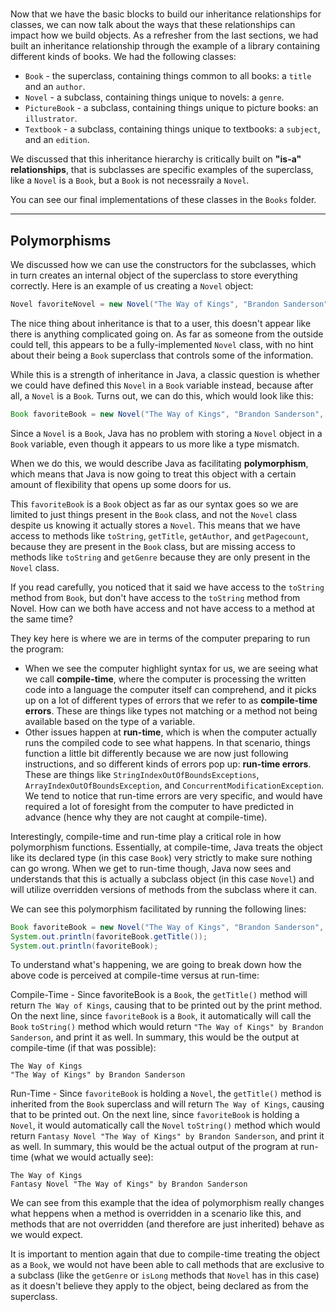 # 

Now that we have the basic blocks to build our inheritance relationships for classes, we can now talk about the ways that these relationships can impact how we build objects. As a refresher from the last sections, we had built an inheritance relationship through the example of a library containing different kinds of books. We had the following classes:

- `Book` - the superclass, containing things common to all books: a `title` and an `author`.
- `Novel` - a subclass, containing things unique to novels: a `genre`.
- `PictureBook` - a subclass, containing things unique to picture books: an `illustrator`.
- `Textbook` - a subclass, containing things unique to textbooks: a `subject`, and an `edition`.

We discussed that this inheritance hierarchy is critically built on **"is-a" relationships**, that is subclasses are specific examples of the superclass, like a `Novel` is a `Book`, but a `Book` is not necessraily a `Novel`.

You can see our final implementations of these classes in the `Books` folder.

---

## Polymorphisms

We discussed how we can use the constructors for the subclasses, which in turn creates an internal object of the superclass to store everything correctly. Here is an example of us creating a `Novel` object:

```java
Novel favoriteNovel = new Novel("The Way of Kings", "Brandon Sanderson", 1001, "Fantasy");
```

The nice thing about inheritance is that to a user, this doesn't appear like there is anything complicated going on. As far as someone from the outside could tell, this appears to be a fully-implemented `Novel` class, with no hint about their being a `Book` superclass that controls some of the information.

While this is a strength of inheritance in Java, a classic question is whether we could have defined this `Novel` in a `Book` variable instead, because after all, a `Novel` is a `Book`. Turns out, we can do this, which would look like this:

```java
Book favoriteBook = new Novel("The Way of Kings", "Brandon Sanderson", 1001, "Fantasy");
```

Since a `Novel` is a `Book`, Java has no problem with storing a `Novel` object in a `Book` variable, even though it appears to us more like a type mismatch.

When we do this, we would describe Java as facilitating **polymorphism**, which means that Java is now going to treat this object with a certain amount of flexibility that opens up some doors for us.

This `favoriteBook` is a `Book` object as far as our syntax goes so we are limited to just things present in the `Book` class, and not the `Novel` class despite us knowing it actually stores a `Novel`. This means that we have access to methods like `toString`, `getTitle`, `getAuthor`, and `getPagecount`, because they are present in the `Book` class, but are missing access to methods like `toString` and `getGenre` because they are only present in the `Novel` class.

If you read carefully, you noticed that it said we have access to the `toString` method from `Book`, but don't have access to the `toString` method from Novel. How can we both have access and not have access to a method at the same time?

They key here is where we are in terms of the computer preparing to run the program:
- When we see the computer highlight syntax for us, we are seeing what we call **compile-time**, where the computer is processing the written code into a language the computer itself can comprehend, and it picks up on a lot of different types of errors that we refer to as **compile-time errors**. These are things like types not matching or a method not being available based on the type of a variable.
- Other issues happen at **run-time**, which is when the computer actually runs the compiled code to see what happens. In that scenario, things function a little bit differently because we are now just following instructions, and so different kinds of errors pop up: **run-time errors**. These are things like `StringIndexOutOfBoundsExceptions`, `ArrayIndexOutOfBoundsException`, and `ConcurrentModificationException`. We tend to notice that run-time errors are very specific, and would have required a lot of foresight from the computer to have predicted in advance (hence why they are not caught at compile-time).

Interestingly, compile-time and run-time play a critical role in how polymorphism functions. Essentially, at compile-time, Java treats the object like its declared type (in this case `Book`) very strictly to make sure nothing can go wrong. When we get to run-time though, Java now sees and understands that this is actually a subclass object (in this case `Novel`) and will utilize overridden versions of methods from the subclass where it can.

We can see this polymorphism facilitated by running the following lines:

```java
Book favoriteBook = new Novel("The Way of Kings", "Brandon Sanderson", 1001, "Fantasy");
System.out.println(favoriteBook.getTitle());
System.out.println(favoriteBook);
```

To understand what's happening, we are going to break down how the above code is perceived at compile-time versus at run-time:

Compile-Time - Since favoriteBook is a `Book`, the `getTitle()` method will return `The Way of Kings`, causing that to be printed out by the print method. On the next line, since `favoriteBook` is a `Book`, it automatically will call the `Book` `toString()` method which would return `"The Way of Kings" by Brandon Sanderson`, and print it as well. In summary, this would be the output at compile-time (if that was possible):

```
The Way of Kings
"The Way of Kings" by Brandon Sanderson
```

Run-Time - Since `favoriteBook` is holding a `Novel`, the `getTitle()` method is inherited from the `Book` superclass and will return `The Way of Kings`, causing that to be printed out. On the next line, since `favoriteBook` is holding a `Novel`, it would automatically call the `Novel` `toString()` method which would return `Fantasy Novel "The Way of Kings" by Brandon Sanderson`, and print it as well. In summary, this would be the actual output of the program at run-time (what we would actually see):

```
The Way of Kings
Fantasy Novel "The Way of Kings" by Brandon Sanderson
```

We can see from this example that the idea of polymorphism really changes what heppens when a method is overridden in a scenario like this, and methods that are not overridden (and therefore are just inherited) behave as we would expect.

It is important to mention again that due to compile-time treating the object as a `Book`, we would not have been able to call methods that are exclusive to a subclass (like the `getGenre` or `isLong` methods that `Novel` has in this case) as it doesn't believe they apply to the object, being declared as from the superclass.